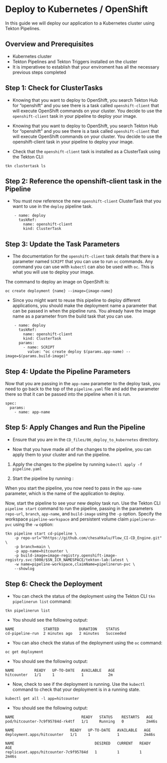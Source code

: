 # Deploy to Kubernetes / OpenShift

In this guide we will deploy our application to a Kubernetes cluster using Tekton Pipelines.

## Overview and Prerequisites

- Kubernetes cluster
- Tekton Pipelines and Tekton Triggers installed on the cluster
- It is imperativee to establish that your enviroment has all the necessary previous steps completed

## Step 1: Check for ClusterTasks

- Knowing that you want to deploy to OpenShift, you search Tekton Hub for “openshift” and you see there is a task called `openshift-client` that will execute OpenShift commands on your cluster. You decide to use the `openshift-client` task in your pipeline to deploy your image.

- Knowing that you want to deploy to OpenShift, you search Tekton Hub for “openshift” and you see there is a task called `openshift-client` that will execute OpenShift commands on your cluster. You decide to use the openshift-client task in your pipeline to deploy your image.

- Check that the `openshift-client` task is installed as a ClusterTask using the Tekton CLI:

`tkn clustertask ls`

## Step 2: Reference the openshift-client task in the Pipeline

- You must now reference the new `openshift-client` ClusterTask that you want to use in the `deploy` pipeline task.

```
    - name: deploy
      taskRef:
        name: openshift-client
        kind: ClusterTask
```

## Step 3: Update the Task Parameters

- The documentation for the `openshift-client` task details that there is a parameter named `SCRIPT` that you can use to run `oc` commands. Any command you can use with `kubectl` can also be used with `oc`. This is what you will use to deploy your image.

The command to deploy an image on OpenShift is:

`oc create deployment {name} --image={image-name}`

- Since you might want to reuse this pipeline to deploy different applications, you should make the deployment name a parameter that can be passed in when the pipeline runs. You already have the image name as a parameter from the build task that you can use.

```
    - name: deploy
      taskRef:
        name: openshift-client
        kind: ClusterTask
      params:
        - name: SCRIPT
          value: "oc create deploy $(params.app-name) --image=$(params.build-image)"
```

## Step 4: Update the Pipeline Parameters

Now that you are passing in the `app-name` parameter to the deploy task, you need to go back to the top of the `pipeline.yaml` file and add the parameter there so that it can be passed into the pipeline when it is run.

```
spec:
  params:
    - name: app-name
```

## Step 5: Apply Changes and Run the Pipeline

- Ensure that you are in the `CD_files/06_deploy_to_kubernetes` directory.

- Now that you have made all of the changes to the pipeline, you can apply them to your cluster and run the pipeline.

1. Apply the changes to the pipeline by running `kubectl apply -f pipeline.yaml`

2. Start the pipeline by running :

When you start the pipeline, you now need to pass in the `app-name` parameter, which is the name of the application to deploy.

Now, start the pipeline to see your new deploy task run. Use the Tekton CLI `pipeline start` command to run the pipeline, passing in the parameters `repo-url`, `branch`, `app-name`, and `build-image` using the `-p` option. Specify the workspace `pipeline-workspace` and persistent volume claim `pipelinerun-pvc` using the `-w` option:

```
tkn pipeline start cd-pipeline \
    -p repo-url="hhttps://github.com/chesahkalu/Flow_CI-CD_Engine.git" \
    -p branch=main \
    -p app-name=hitcounter \
    -p build-image=image-registry.openshift-image-registry.svc:5000/$SN_ICR_NAMESPACE/tekton-lab:latest \
    -w name=pipeline-workspace,claimName=pipelinerun-pvc \
    --showlog
```

## Step 6: Check the Deployment

- You can check the status of the deployment using the Tekton CLI `tkn pipelinerun list` command:

`tkn pipelinerun list`

- You should see the following output:

```
NAME             STARTED         DURATION    STATUS
cd-pipeline-run  2 minutes ago   2 minutes   Succeeded
```

- You can also check the status of the deployment using the `oc` command:

`oc get deployment`

- You should see the following output:

```
NAME         READY   UP-TO-DATE   AVAILABLE   AGE
hitcounter   1/1     1            1           2m
```

- Now, check to see if the deployment is running. Use the `kubectl` command to check that your deployment is in a running state.

`kubectl get all -l app=hitcounter`

- You should see the following output:

```
NAME                              READY   STATUS    RESTARTS   AGE
pod/hitcounter-7c9f95784d-rk4tf   1/1     Running   0          2m46s

NAME                         READY   UP-TO-DATE   AVAILABLE   AGE
deployment.apps/hitcounter   1/1     1            1           2m46s

NAME                                    DESIRED   CURRENT   READY   AGE
replicaset.apps/hitcounter-7c9f95784d   1         1         1       2m46s
```